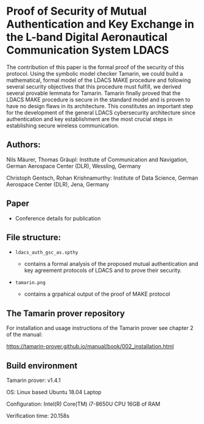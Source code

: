 # Proof of Security of Mutual Authentication and Key Exchange in the L-band Digital Aeronautical Communication System LDACS

The contribution of this paper is the formal proof of the security of this protocol. Using the symbolic model checker Tamarin, we could build a mathematical, formal model of the LDACS MAKE procedure and following several security objectives that this procedure must fulfill, we derived several provable lemmata for Tamarin. Tamarin finally proved that the LDACS MAKE procedure is secure in the standard model and is proven to have no design flaws in its architecture.
This constitutes an important step for the development of the general LDACS cybersecurity architecture since authentication and key establishment are the most crucial steps in establishing secure wireless communication.

## Authors: 

Nils Mäurer, Thomas Gräupl: Institute of Communication and Navigation, German Aerospace Center (DLR), Wessling, Germany

Christoph Gentsch, Rohan Krishnamurthy: Institute of Data Science, German Aerospace Center (DLR), Jena, Germany

## **Paper**

- Conference details for publication

## **File structure:**

- `ldacs_auth_gsc_as.spthy`

  - contains a formal analysis of the proposed mutual authentication and key agreement protocols of LDACS and to prove their security.
  
- `tamarin.png`

  - contains a grpahical output of the proof of MAKE protocol 
  

## The Tamarin prover repository

For installation and usage instructions of the Tamarin prover see chapter 2 of the manual:

https://tamarin-prover.github.io/manual/book/002_installation.html

## Build environment

Tamarin prover: v1.4.1

OS: Linux based Ubuntu 18.04 Laptop

Configuration: Intel(R) Core(TM) i7-8650U CPU 16GB of RAM

Verification time: 20.158s  

